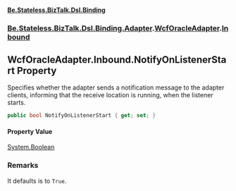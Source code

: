 #### [Be.Stateless.BizTalk.Dsl.Binding](README.md 'README')
### [Be.Stateless.BizTalk.Dsl.Binding.Adapter](Be.Stateless.BizTalk.Dsl.Binding.Adapter.md 'Be.Stateless.BizTalk.Dsl.Binding.Adapter').[WcfOracleAdapter](WcfOracleAdapter.md 'Be.Stateless.BizTalk.Dsl.Binding.Adapter.WcfOracleAdapter').[Inbound](WcfOracleAdapter.Inbound.md 'Be.Stateless.BizTalk.Dsl.Binding.Adapter.WcfOracleAdapter.Inbound')

## WcfOracleAdapter.Inbound.NotifyOnListenerStart Property

Specifies whether the adapter sends a notification message to the adapter clients, informing that the receive
location is running, when the listener starts.

```csharp
public bool NotifyOnListenerStart { get; set; }
```

#### Property Value
[System.Boolean](https://docs.microsoft.com/en-us/dotnet/api/System.Boolean 'System.Boolean')

### Remarks
It defaults is to `True`.